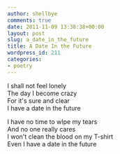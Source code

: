 ```yaml
---
author: shellbye
comments: true
date: 2011-11-09 13:38:38+00:00
layout: post
slug: a_date_in_the_future
title: A Date In the Future
wordpress_id: 211
categories:
- poetry
---
```


I shall not feel lonely  
The day I become crazy  
For it's sure and clear  
I have a date in the future  
  
I have no time to wIpe my tears  
And no one really cares  
I won't clean the blood on my T-shirt  
Even I have a date in the future
